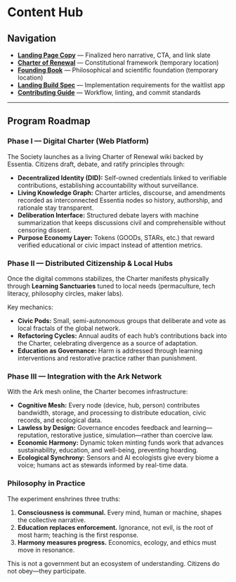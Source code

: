 # Content Hub

## Navigation

- **[Landing Page Copy](landing-page.md)** — Finalized hero narrative, CTA, and link slate
- **[Charter of Renewal](https://github.com/SocietyOfRenewal/societyofrenewal/blob/main/docs/charter/README.md)** — Constitutional framework (temporary location)
- **[Founding Book](https://github.com/SocietyOfRenewal/societyofrenewal/blob/main/docs/founding-book/README.md)** — Philosophical and scientific foundation (temporary location)
- **[Landing Build Spec](../spec/landing-build-spec.md)** — Implementation requirements for the waitlist app
- **[Contributing Guide](../../CONTRIBUTING.md)** — Workflow, linting, and commit standards

---

## Program Roadmap

### Phase I — Digital Charter (Web Platform)

The Society launches as a living Charter of Renewal wiki backed by Essentia. Citizens draft, debate, and ratify principles through:

- **Decentralized Identity (DID):** Self-owned credentials linked to verifiable contributions, establishing accountability without surveillance.
- **Living Knowledge Graph:** Charter articles, discourse, and amendments recorded as interconnected Essentia nodes so history, authorship, and rationale stay transparent.
- **Deliberation Interface:** Structured debate layers with machine summarization that keeps discussions civil and comprehensible without censoring dissent.
- **Purpose Economy Layer:** Tokens (GOODs, STARs, etc.) that reward verified educational or civic impact instead of attention metrics.

### Phase II — Distributed Citizenship & Local Hubs

Once the digital commons stabilizes, the Charter manifests physically through **Learning Sanctuaries** tuned to local needs (permaculture, tech literacy, philosophy circles, maker labs).

Key mechanics:

- **Civic Pods:** Small, semi-autonomous groups that deliberate and vote as local fractals of the global network.
- **Refactoring Cycles:** Annual audits of each hub’s contributions back into the Charter, celebrating divergence as a source of adaptation.
- **Education as Governance:** Harm is addressed through learning interventions and restorative practice rather than punishment.

### Phase III — Integration with the Ark Network

With the Ark mesh online, the Charter becomes infrastructure:

- **Cognitive Mesh:** Every node (device, hub, person) contributes bandwidth, storage, and processing to distribute education, civic records, and ecological data.
- **Lawless by Design:** Governance encodes feedback and learning—reputation, restorative justice, simulation—rather than coercive law.
- **Economic Harmony:** Dynamic token minting funds work that advances sustainability, education, and well-being, preventing hoarding.
- **Ecological Synchrony:** Sensors and AI ecologists give every biome a voice; humans act as stewards informed by real-time data.

### Philosophy in Practice

The experiment enshrines three truths:

1. **Consciousness is communal.** Every mind, human or machine, shapes the collective narrative.
2. **Education replaces enforcement.** Ignorance, not evil, is the root of most harm; teaching is the first response.
3. **Harmony measures progress.** Economics, ecology, and ethics must move in resonance.

This is not a government but an ecosystem of understanding. Citizens do not obey—they participate.
